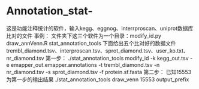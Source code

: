 # Annotation_stat-
这是功能注释统计的软件，输入kegg、eggnog、interrproscan、uniprot数据库比对的文件
事例：
文件夹下这三个软件为一个目录：modify_id.py draw_annVenn.R stat_annotation_tools
下面给出五个比对好的数据文件
trembl_diamond.tsv、interproscan.tsv、sprot_diamond.tsv、user_ko.txt、nr_diamond.tsv
第一步：
./stat_annotation_tools modify_id -k kegg_out.tsv -e emapper_out.emapper.annotations -t trembl_diamond.tsv -n nr_diamond.tsv -s sprot_diamond.tsv -f protein.sf.fasta 
第二步：
已知15553为第一步的输出结果
./stat_annotation_tools draw_venn 15553  output_prefix
